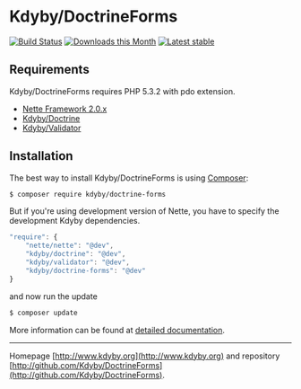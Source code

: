 Kdyby/DoctrineForms
======

[![Build Status](https://travis-ci.org/Kdyby/DoctrineForms.svg?branch=master)](https://travis-ci.org/Kdyby/DoctrineForms)
[![Downloads this Month](https://img.shields.io/packagist/dm/Kdyby/DoctrineForms.svg)](https://packagist.org/packages/Kdyby/DoctrineForms)
[![Latest stable](img.shields.io/packagist/v/Kdyby/DoctrineForms.svg)](https://packagist.org/packages/Kdyby/DoctrineForms)


Requirements
------------

Kdyby/DoctrineForms requires PHP 5.3.2 with pdo extension.

- [Nette Framework 2.0.x](https://github.com/nette/nette)
- [Kdyby/Doctrine](https://github.com/Kdyby/Doctrine)
- [Kdyby/Validator](https://github.com/Kdyby/Validator)


Installation
------------

The best way to install Kdyby/DoctrineForms is using  [Composer](http://getcomposer.org/):

```sh
$ composer require kdyby/doctrine-forms
```

But if you're using development version of Nette, you have to specify the development Kdyby dependencies.

```js
"require": {
	"nette/nette": "@dev",
	"kdyby/doctrine": "@dev",
	"kdyby/validator": "@dev",
	"kdyby/doctrine-forms": "@dev"
}
```

and now run the update

```sh
$ composer update
```

More information can be found at [detailed documentation](https://github.com/Kdyby/DoctrineForms/blob/master/docs/en/index.md#installation).


-----

Homepage [http://www.kdyby.org](http://www.kdyby.org) and repository [http://github.com/Kdyby/DoctrineForms](http://github.com/Kdyby/DoctrineForms).
